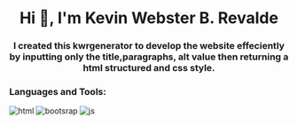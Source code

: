 <h1 align="center">Hi 👋, I'm Kevin Webster B. Revalde</h1>

<h3 align="center">I created this kwrgenerator to develop the website effeciently by inputting only the title,paragraphs, alt value then returning a html structured and css style.</h3>

<h3 align="left">Languages and Tools:</h3>

<p align="left"><img src="https://github.com/kevsterde/kwrgenerator/assets/96121161/cbb0ae75-d9ee-4c46-bb94-5b793857cf39" alt="html"/>
  <img src="https://github.com/kevsterde/kwrgenerator/assets/96121161/0d61c760-6b78-4d36-9c1f-b7186a7d1e77" alt="bootsrap">
<img src="https://cdn-icons-png.flaticon.com/128/5968/5968292.png" alt="js"></p>
